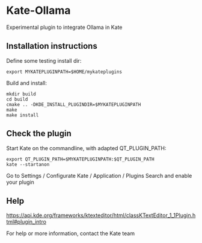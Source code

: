 # Kate-Ollama

Experimental plugin to integrate Ollama in Kate

## Installation instructions

Define some testing install dir:

    export MYKATEPLUGINPATH=$HOME/mykateplugins

Build and install:

    mkdir build
    cd build
    cmake .. -DKDE_INSTALL_PLUGINDIR=$MYKATEPLUGINPATH
    make
    make install


## Check the plugin

Start Kate on the commandline, with adapted QT_PLUGIN_PATH:

    export QT_PLUGIN_PATH=$MYKATEPLUGINPATH:$QT_PLUGIN_PATH
    kate --startanon

Go to Settings / Configurate Kate / Application / Plugins
Search and enable your plugin


## Help

https://api.kde.org/frameworks/ktexteditor/html/classKTextEditor_1_1Plugin.html#plugin_intro

For help or more information, contact the Kate team
